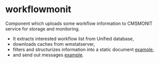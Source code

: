workflowmonit
=============

Component which uploads some workflow information to CMSMONIT service for storage and monitoring.

- It extracts interested workflow list from Unified database,
- downloads caches from wmstatserver,
- filters and structurizes information into a static document [example](http://wsi.web.cern.ch/wsi/public/toSaveExample4.json),
- and send out messages [example](http://wsi.web.cern.ch/wsi/public/godummy2.json).
